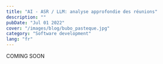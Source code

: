 ```yaml
---
title: "AI - ASR / LLM: analyse approfondie des réunions"
description: ""
pubDate: "Jul 01 2022"
cover: "/images/blog/bubo_pasteque.jpg"
category: "Software development"
lang: "fr"
---
```

COMING SOON
